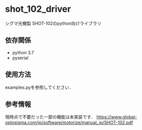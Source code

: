 # shot_102_driver
シグマ光機製 SHOT-102のpython向けライブラリ

## 依存関係
* python 3.7
* pyserial

## 使用方法
examples.pyを参照してください．

## 参考情報
現時点で不要だった一部の機能は未実装です．
https://www.global-optosigma.com/jp/software/motorize/manual_jp/SHOT-102.pdf

